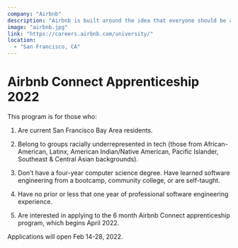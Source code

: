 ```yaml
---
company: "Airbnb"
description: "Airbnb is built around the idea that everyone should be able to take the perfect trip, including where they stay, what they do, and who they meet. To that end, we empower millions of people around the world to use their spaces, passions, and talents to become entrepreneurs."
image: "airbnb.jpg"
link: "https://careers.airbnb.com/university/"
location:
  - "San Francisco, CA"
---
```


# Airbnb Connect Apprenticeship 2022

This program is for those who:

1) Are current San Francisco Bay Area residents.

2) Belong to groups racially underrepresented in tech (those from African-American, Latinx, American Indian/Native American, Pacific Islander, Southeast & Central Asian backgrounds).

3) Don’t have a four-year computer science degree.  Have learned software engineering from a bootcamp, community college, or are self-taught.

4) Have no prior or less that one year of professional software engineering experience.

5) Are interested in applying to the 6 month Airbnb Connect apprenticeship program, which begins April 2022.

Applications will open Feb 14-28, 2022.

